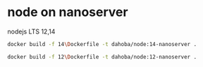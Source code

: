 # node on nanoserver

nodejs LTS 12,14

```sh
docker build -f 14\Dockerfile -t dahoba/node:14-nanoserver .

docker build -f 12\Dockerfile -t dahoba/node:12-nanoserver .
```

